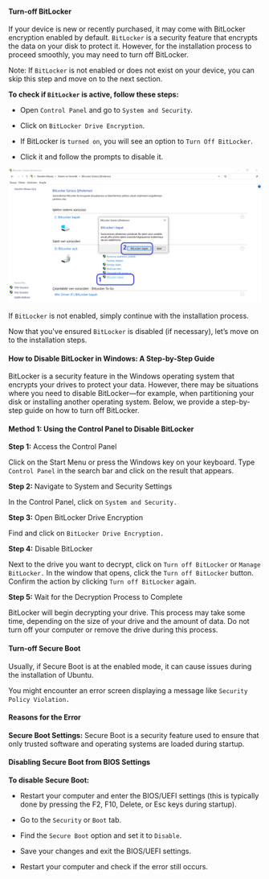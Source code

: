 #### Turn-off BitLocker 

If your device is new or recently purchased, it may come with BitLocker encryption enabled by default. 
`BitLocker` is a security feature that encrypts the data on your disk to protect it.
However, for the installation process to proceed smoothly, you may need to turn off BitLocker.

Note: If `BitLocker` is not enabled or does not exist on your device, you can skip this step and move on to the next section. 

**To check if `BitLocker` is active, follow these steps:**

- Open `Control Panel` and go to `System and Security`.

- Click on `BitLocker Drive Encryption`.

- If BitLocker is `turned on`, you will see an option to `Turn Off BitLocker`. 

- Click it and follow the prompts to disable it.

![01_select_usb_in_boot_menu.JPG](./figures/BitLocker_Turn_Off.png)

If `BitLocker` is not enabled, simply continue with the installation process.

Now that you've ensured `BitLocker` is disabled (if necessary), let’s move on to the installation steps.

#### How to Disable BitLocker in Windows: A Step-by-Step Guide

BitLocker is a security feature in the Windows operating system that encrypts your drives to protect your data. 
However, there may be situations where you need to disable BitLocker—for example, when partitioning your disk or installing another operating system. 
Below, we provide a step-by-step guide on how to turn off BitLocker.

#### Method 1: Using the Control Panel to Disable BitLocker

**Step 1:** Access the Control Panel

Click on the Start Menu or press the Windows key on your keyboard.
Type `Control Panel` in the search bar and click on the result that appears.

**Step 2:** Navigate to System and Security Settings

In the Control Panel, click on `System and Security.`

**Step 3:** Open BitLocker Drive Encryption

Find and click on `BitLocker Drive Encryption.`

**Step 4:** Disable BitLocker

Next to the drive you want to decrypt, click on `Turn off BitLocker` or `Manage BitLocker.`
In the window that opens, click the `Turn off BitLocker` button.
Confirm the action by clicking `Turn off BitLocker` again.

**Step 5:** Wait for the Decryption Process to Complete

BitLocker will begin decrypting your drive.
This process may take some time, depending on the size of your drive and the amount of data.
Do not turn off your computer or remove the drive during this process.

#### Turn-off Secure Boot 

Usually, if Secure Boot is at the enabled mode, it can cause issues during the installation of Ubuntu.

You might encounter an error screen displaying a message like `Security Policy Violation.`

#### Reasons for the Error

**Secure Boot Settings:** Secure Boot is a security feature used to ensure that only trusted software and operating systems are loaded during startup.

#### Disabling Secure Boot from BIOS Settings

**To disable Secure Boot:** 

- Restart your computer and enter the BIOS/UEFI settings (this is typically done by pressing the F2, F10, Delete, or Esc keys during startup).

- Go to the `Security` or `Boot` tab.

- Find the `Secure Boot` option and set it to  `Disable`.

- Save your changes and exit the BIOS/UEFI settings.

- Restart your computer and check if the error still occurs.

